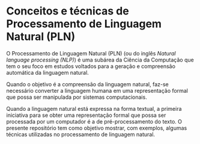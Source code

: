 # Conceitos e técnicas de Processamento de Linguagem Natural (PLN)

O Processamento de Linguagem Natural (PLN) (ou do inglês *Natural language processing (NLP)*) é uma subárea da Ciência da Computação que tem o seu foco em estudos voltados para a geração e compreensão automática da linguagem natural.

Quando o objetivo é a compreensão da linguagem natural, faz-se necessário converter a linguagem humana em uma representação formal que possa ser manipulada por sistemas computacionais. 

Quando a linguagem natural está expressa na forma textual, a primeira iniciativa para se obter uma representação formal que possa ser processada por um computador é a de pré-processamento do texto. O presente repositório tem como objetivo mostrar, com exemplos,
algumas técnicas utilizadas no processamento de linguagem natural.
